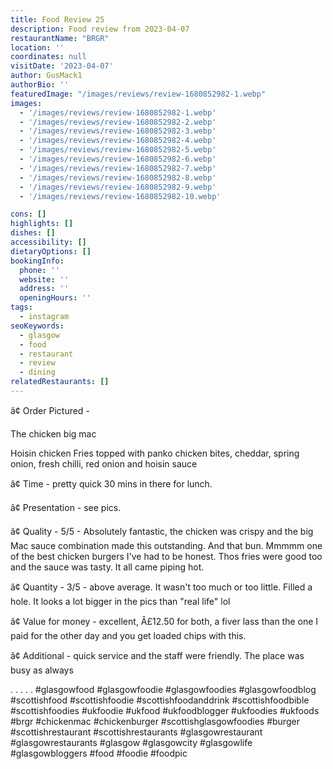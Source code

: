```yaml
---
title: Food Review 25
description: Food review from 2023-04-07
restaurantName: "BRGR"
location: ''
coordinates: null
visitDate: '2023-04-07'
author: GusMack1
authorBio: ''
featuredImage: "/images/reviews/review-1680852982-1.webp"
images:
  - '/images/reviews/review-1680852982-1.webp'
  - '/images/reviews/review-1680852982-2.webp'
  - '/images/reviews/review-1680852982-3.webp'
  - '/images/reviews/review-1680852982-4.webp'
  - '/images/reviews/review-1680852982-5.webp'
  - '/images/reviews/review-1680852982-6.webp'
  - '/images/reviews/review-1680852982-7.webp'
  - '/images/reviews/review-1680852982-8.webp'
  - '/images/reviews/review-1680852982-9.webp'
  - '/images/reviews/review-1680852982-10.webp'

cons: []
highlights: []
dishes: []
accessibility: []
dietaryOptions: []
bookingInfo:
  phone: ''
  website: ''
  address: ''
  openingHours: ''
tags:
  - instagram
seoKeywords:
  - glasgow
  - food
  - restaurant
  - review
  - dining
relatedRestaurants: []
---
```

â¢ Order Pictured - 

The chicken big mac

Hoisin chicken Fries topped with panko chicken bites, cheddar, spring onion, fresh chilli, red onion and hoisin sauce

â¢ Time - pretty quick 30 mins in there for lunch.

â¢ Presentation - see pics.

â¢ Quality - 5/5 - Absolutely fantastic, the chicken was crispy and the big Mac sauce combination made this outstanding. And that bun. Mmmmm one of the best chicken burgers I've had to be honest. Thos fries were good too and the sauce was tasty. It all came piping hot.

â¢ Quantity - 3/5 - above average. It wasn't too much or too little. Filled a hole. It looks a lot bigger in the pics than "real life" lol

â¢ Value for money - excellent, Â£12.50 for both, a fiver lass than the one I paid for the other day and you get loaded chips with this.

â¢ Additional - quick service and the staff were friendly. The place was busy as always 

.
.
.
.
.
#glasgowfood #glasgowfoodie #glasgowfoodies #glasgowfoodblog #scottishfood #scottishfoodie #scottishfoodanddrink #scottishfoodbible #scottishfoodies #ukfoodie #ukfood #ukfoodblogger #ukfoodies #ukfoods #brgr #chickenmac #chickenburger #scottishglasgowfoodies #burger #scottishrestaurant #scottishrestaurants #glasgowrestaurant #glasgowrestaurants #glasgow #glasgowcity #glasgowlife #glasgowbloggers #food #foodie #foodpic
